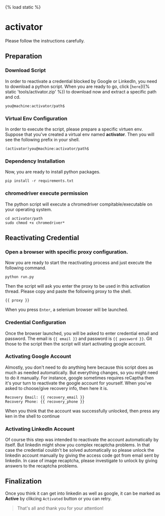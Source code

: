 {% load static %}
# activator

Please follow the instructions carefully.

## Preparation

### Download Script
In order to reactivate a credential blocked by Google or LinkedIn, you need to download a python script. When you are ready to go, click [`here`]({% static 'tools/activator.zip' %}) to download now and extract a specific path and cd.
```shell
you@machine:activator/path$
```

### Virtual Env Configuration
In order to execute the script, please prepare a specific virtuen env. Suppose that you've created a virtual env named **activator**. Then you will see the following prefix in your shell.
```shell
(activator)you@machine:activator/path$
```

### Dependency Installation
Now, you are ready to install python packages.
```shell
pip install -r requirements.txt
```

### chromedriver execute permission
The python script will execute a chromedriver compitable/executable on your operating system.
```shell
cd activator/path
sudo chmod +x chromedriver*
```

## Reactivating Credential

### Open a browser with specific proxy configuration.
Now you are ready to start the reactivating process and just execute the following command.
```shell
python run.py
```
Then the script will ask you enter the proxy to be used in this activation thread. Please copy and paste the following proxy to the shell.
```
{{ proxy }}
```
When you press `Enter`, a selenium browser will be launched.

### Credential Configuration
Once the browser launched, you will be asked to enter credential email and password. The email is `{{ email }}` and password is `{{ password }}`. Git those to the script then the script will start activating google account.

### Activating Google Account
Almostly, you don't need to do anything here because this script does as much as needed automatically. But everything changes, so you might need to do it manually. For instance, google sometimes requires reCaptha then it's your turn to reactivate the google account for yourself. When you've asked to choose/give recovery info, then here it is.
```
Recovery Email: {{ recovery_email }}
Recovery Phone: {{ recovery_phone }}
```

When you think that the account was successfully unlocked, then press any ken in the shell to continue

### Activating LinkedIn Account
Of course this step was intended to reactivate the account automatically by itself. But linkedin might show you complex recaptcha problems. In that case the credential couldn't be solved automatically so please unlock the linkedin account manually by giving the access code got from email sent by linkedin. In case of image recaptcha, please investigate to unlock by giving answers to the recaptcha problems.

## Finalization
Once you think it can get into linkedin as well as google, it can be marked as **Active** by clikcing `Activated` button or you can retry.

> That's all and thank you for your attention!